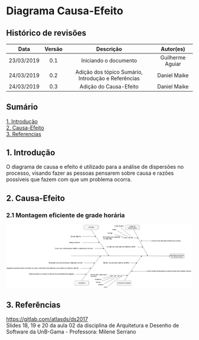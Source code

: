 # Diagrama Causa-Efeito

## Histórico de revisões
|   Data   |  Versão  |        Descrição       |          Autor(es)          |
|:--------:|:--------:|:----------------------:|:---------------------------:|
|23/03/2019|   0.1    | Iniciando o documento       |   Guilherme Aguiar  |
|24/03/2019|   0.2   | Adição dos tópico Sumário, Introdução e Referências      |   Daniel Maike  |
|24/03/2019|   0.3    |  Adição do Causa-Efeito       |   Daniel Maike  |

## Sumário
[1. Introdução](#1.-introdução) <br>
[2. Causa-Efeito](#2.-causa-efeito) <br>
[3. Referencias](#3.-referências)

## 1. Introdução

O diagrama de causa e efeito é utilizado para a análise de dispersões no processo, visando fazer as pessoas pensarem sobre causa e razões possíveis que fazem com que um problema ocorra.

## 2. Causa-Efeito

### 2.1 Montagem eficiente de grade horária

![Causa-Efeitov1](img/DanielMaikecausa-efeitoADSv1.png)

## 3. Referências

https://gitlab.com/atlasds/ds2017 <br>
Slides 18, 19 e 20 da aula 02 da disciplina de Arquitetura e Desenho de Software da UnB-Gama - Professora: Milene Serrano <br>
